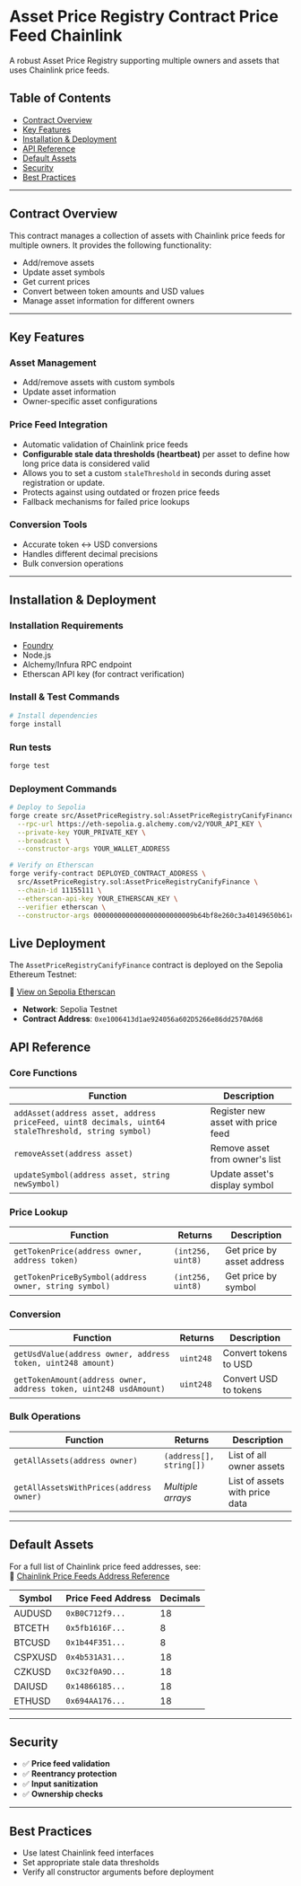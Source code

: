 # Asset Price Registry Contract Price Feed Chainlink

A robust Asset Price Registry supporting multiple owners and assets that uses Chainlink price feeds.

## Table of Contents

- [Contract Overview](#contract-overview)
- [Key Features](#key-features)
- [Installation & Deployment](#installation--deployment)
- [API Reference](#api-reference)
- [Default Assets](#default-assets)
- [Security](#security)
- [Best Practices](#best-practices)

---

## Contract Overview

This contract manages a collection of assets with Chainlink price feeds for multiple owners. It provides the following functionality:

- Add/remove assets
- Update asset symbols
- Get current prices
- Convert between token amounts and USD values
- Manage asset information for different owners

---

## Key Features

### Asset Management

- Add/remove assets with custom symbols  
- Update asset information  
- Owner-specific asset configurations  

### Price Feed Integration

- Automatic validation of Chainlink price feeds  
- **Configurable stale data thresholds (heartbeat)** per asset to define how long price data is considered valid  
- Allows you to set a custom `staleThreshold` in seconds during asset registration or update.
- Protects against using outdated or frozen price feeds  
- Fallback mechanisms for failed price lookups   

### Conversion Tools

- Accurate token ↔ USD conversions  
- Handles different decimal precisions  
- Bulk conversion operations  

---

## Installation & Deployment

### Installation Requirements

- [Foundry](https://book.getfoundry.sh/)
- Node.js
- Alchemy/Infura RPC endpoint
- Etherscan API key (for contract verification)

### Install & Test Commands

```bash
# Install dependencies
forge install
```

### Run tests

```bash
forge test
```

### Deployment Commands

```bash
# Deploy to Sepolia
forge create src/AssetPriceRegistry.sol:AssetPriceRegistryCanifyFinance\
  --rpc-url https://eth-sepolia.g.alchemy.com/v2/YOUR_API_KEY \
  --private-key YOUR_PRIVATE_KEY \
  --broadcast \
  --constructor-args YOUR_WALLET_ADDRESS

# Verify on Etherscan
forge verify-contract DEPLOYED_CONTRACT_ADDRESS \
  src/AssetPriceRegistry.sol:AssetPriceRegistryCanifyFinance \
  --chain-id 11155111 \
  --etherscan-api-key YOUR_ETHERSCAN_KEY \
  --verifier etherscan \
  --constructor-args 0000000000000000000000009b64bf8e260c3a40149650b61c3d02cab6d2a643
```

## Live Deployment

The `AssetPriceRegistryCanifyFinance` contract is deployed on the Sepolia Ethereum Testnet:

🔗 [View on Sepolia Etherscan](https://sepolia.etherscan.io/address/0xe1006413d1ae924056a602D5266e86dd2570Ad68)

- **Network**: Sepolia Testnet  
- **Contract Address**: `0xe1006413d1ae924056a602D5266e86dd2570Ad68`  


## API Reference

### Core Functions

| Function | Description |
|---------|-------------|
| `addAsset(address asset, address priceFeed, uint8 decimals, uint64 staleThreshold, string symbol)` | Register new asset with price feed |
| `removeAsset(address asset)` | Remove asset from owner's list |
| `updateSymbol(address asset, string newSymbol)` | Update asset's display symbol |

### Price Lookup

| Function | Returns | Description |
|----------|---------|-------------|
| `getTokenPrice(address owner, address token)` | `(int256, uint8)` | Get price by asset address |
| `getTokenPriceBySymbol(address owner, string symbol)` | `(int256, uint8)` | Get price by symbol |

### Conversion

| Function | Returns | Description |
|----------|---------|-------------|
| `getUsdValue(address owner, address token, uint248 amount)` | `uint248` | Convert tokens to USD |
| `getTokenAmount(address owner, address token, uint248 usdAmount)` | `uint248` | Convert USD to tokens |

### Bulk Operations

| Function | Returns | Description |
|----------|---------|-------------|
| `getAllAssets(address owner)` | `(address[], string[])` | List of all owner assets |
| `getAllAssetsWithPrices(address owner)` | *Multiple arrays* | List of assets with price data |

---

## Default Assets

For a full list of Chainlink price feed addresses, see:  
🔗 [Chainlink Price Feeds Address Reference](https://docs.chain.link/data-feeds/price-feeds/addresses?page=1&testnetPage=1)

| Symbol   | Price Feed Address   | Decimals |
|----------|----------------------|----------|
| AUDUSD   | `0xB0C712f9...`       | 18       |
| BTCETH   | `0x5fb1616F...`       | 8        |
| BTCUSD   | `0x1b44F351...`       | 8        |
| CSPXUSD  | `0x4b531A31...`       | 18       |
| CZKUSD   | `0xC32f0A9D...`       | 18       |
| DAIUSD   | `0x14866185...`       | 18       |
| ETHUSD   | `0x694AA176...`       | 18       |

---

## Security

- ✅ **Price feed validation**
- ✅ **Reentrancy protection**
- ✅ **Input sanitization**
- ✅ **Ownership checks**

---

## Best Practices

- Use latest Chainlink feed interfaces  
- Set appropriate stale data thresholds  
- Verify all constructor arguments before deployment  
